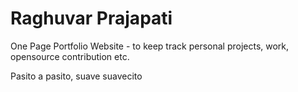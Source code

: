 # Raghuvar Prajapati
One Page Portfolio Website - to keep track personal projects, work, opensource contribution etc.

Pasito a pasito, suave suavecito


